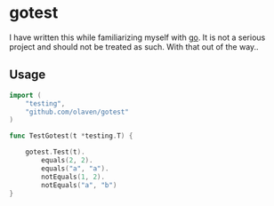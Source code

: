 # gotest  
I have written this while familiarizing myself with [go](https://golang.org).
It is not a serious project and should not be treated as such. 
With that out of the way.. 

## Usage 
```go
import (
    "testing", 
    "github.com/olaven/gotest"
)

func TestGotest(t *testing.T) {

    gotest.Test(t).
        equals(2, 2).
        equals("a", "a").
        notEquals(1, 2).
        notEquals("a", "b")
}
```